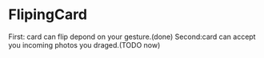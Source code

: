 # FlipingCard
First: card can flip depond on your gesture.(done)
Second:card can accept you incoming photos you draged.(TODO now)
